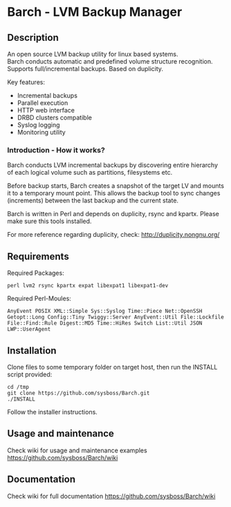 Barch - LVM Backup Manager
===========================

## Description ##
An open source LVM backup utility for linux based systems.  
Barch conducts automatic and predefined volume structure recognition. Supports full/incremental backups. Based on duplicity.

Key features:
 * Incremental backups
 * Parallel execution
 * HTTP web interface
 * DRBD clusters compatible
 * Syslog logging
 * Monitoring utility

### Introduction - How it works? ###
Barch conducts LVM incremental backups by discovering entire hierarchy of each logical volume such as partitions, filesystems etc.  

Before backup starts, Barch creates a snapshot of the target LV and mounts it to a temporary mount point. This allows the backup tool to sync changes (increments) between the last backup and the current state.  

Barch is written in Perl and depends on duplicity, rsync and kpartx. Please make sure this tools installed.

For more reference regarding duplicity, check: http://duplicity.nongnu.org/

## Requirements ##
Required Packages:   
```
perl lvm2 rsync kpartx expat libexpat1 libexpat1-dev
```

Required Perl-Moules:
```
AnyEvent POSIX XML::Simple Sys::Syslog Time::Piece Net::OpenSSH Getopt::Long Config::Tiny Twiggy::Server AnyEvent::Util File::Lockfile File::Find::Rule Digest::MD5 Time::HiRes Switch List::Util JSON LWP::UserAgent
```

## Installation ##
Clone files to some temporary folder on target host, then run the INSTALL script provided:  
```
cd /tmp
git clone https://github.com/sysboss/Barch.git
./INSTALL
```

Follow the installer instructions.  

## Usage and maintenance ##
Check wiki for usage and maintenance examples https://github.com/sysboss/Barch/wiki

## Documentation ##
Check wiki for full documentation https://github.com/sysboss/Barch/wiki
